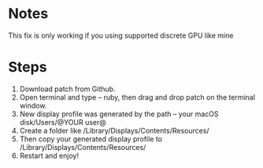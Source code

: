 # Notes

This fix is only working if you using supported discrete GPU like mine

# Steps

1. Download patch from Github.
2. Open terminal and type – ruby, then drag and drop patch on the terminal window.
3. New display profile was generated by the path – your macOS disk/Users/@YOUR user@   
4. Create a folder like /Library/Displays/Contents/Resources/
4. Then copy your generated display profile to /Library/Displays/Contents/Resources/
5. Restart and enjoy!